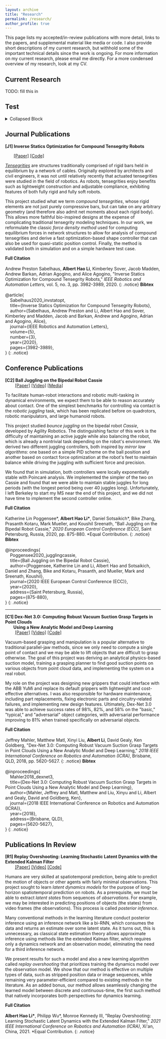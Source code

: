 ```yaml
---
layout: archive
title: "Research"
permalink: /research/
author_profile: true
---
```


This page lists my accepted/in-review publications with more detail, links to the papers, and supplemental material like media or code. I also provide short descriptions of my current research, but withhold some of the important technical details since the work is ongoing. For more information on my current research, please email me directly. For a more condensed overview of my research, look at my CV.

## Current Research
TODO: fill this in

## Test
<details markdown="1">
  <summary markdown="1">Collapsed Block</summary>

  <h2 id="header" markdown="1">Header
</details>

## Journal Publications
**[J1] Inverse Statics Optimization for Compound Tensegrity Robots**

&nbsp;&nbsp;&nbsp;&nbsp;&nbsp;&nbsp;&nbsp;[[Paper]](http://alberthli.github.io/files/journal/invstatopt.pdf) [[Code]](https://github.com/apsabelhaus/tiso)

[_Tensegrities_](https://en.wikipedia.org/wiki/Tensegrity) are structures traditionally comprised of rigid bars held in equilibrium by a network of cables. Originally explored by architects and civil engineers, it was not until relatively recently that actuated tensegrities were studied in the field of robotics. As robots, tensegrities enjoy benefits such as lightweight construction and adjustable compliance, exhibiting features of both fully rigid and fully soft robots.

This project studied what we term _compound tensegrities_, whose rigid elements are not just purely compressive bars, but can take on any arbitrary geometry (and therefore also admit net moments about each rigid body). This allows more faithful bio-inspired designs at the expense of complicating traditional tensegrity modeling techniques. In our work, we reformulate the classic _force density method_ used for computing equilibrium forces in network structures to allow for analysis of compound tensegrities and derive a fast optimization-based shape controller that can also be used for quasi-static position control. Finally, the method is validated both in simulation and on a simple hardware test case.

**Full Citation**  
&nbsp;  
Andrew Preston Sabelhaus, **Albert Hao Li**, Kimberley Sover, Jacob Madden, Andrew Barkan, Adrian Agogino, and Alice Agogino, "Inverse Statics Optimization for Compound Tensegrity Robots," _IEEE Robotics and Automation Letters_, vol. 5, no. 3, pp. 3982-3989, 2020.
{: .notice}
**Bibtex**  
&nbsp;  
@article{  
&nbsp;&nbsp;&nbsp;&nbsp;Sabelhaus2020_invstatopt,  
&nbsp;&nbsp;&nbsp;&nbsp;title={Inverse Statics Optimization for Compound Tensegrity Robots},  
&nbsp;&nbsp;&nbsp;&nbsp;author={Sabelhaus, Andrew Preston and Li, Albert Hao and Sover, Kimberley and Madden, Jacob and Barkan, Andrew and Agogino, Adrian and Agogino, Alice},  
&nbsp;&nbsp;&nbsp;&nbsp;journal={IEEE Robotics and Automation Letters},  
&nbsp;&nbsp;&nbsp;&nbsp;volume={5},  
&nbsp;&nbsp;&nbsp;&nbsp;number={3},  
&nbsp;&nbsp;&nbsp;&nbsp;year={2020},  
&nbsp;&nbsp;&nbsp;&nbsp;pages={3982-3989},  
}
{: .notice}

## Conference Publications
**[C2] Ball Juggling on the Bipedal Robot Cassie**  
&nbsp;&nbsp;&nbsp;&nbsp;&nbsp;&nbsp;&nbsp;&nbsp;[[Paper]](http://alberthli.github.io/files/conference/cassie.pdf) [[Video]](https://www.youtube.com/watch?v=tLrz_R_T6kg) [[Media]](https://spectrum.ieee.org/automaton/robotics/robotics-hardware/uc-berkeley-cassie-cal-robot-juggle)

To facilitate human-robot interactions and robotic multi-tasking in dynamical environments, we expect them to be able to reason accurately about contact. One of the simplest benchmarks for controlling via contact is the _robotic juggling_ task, which has been replicated before on quadrotors, robotic manipulators, and large humanoid robots.

This project studied _bounce juggling_ on the bipedal robot _Cassie_, developed by Agility Robotics. The distinguishing factor of this work is the difficulty of maintaining an active juggle while also balancing the robot, which is already a nontrivial task depending on the robot's environment. We derived two different juggling controllers, both inspired by _mirror law algorithms_: one based on a simple PID scheme on the ball position and another based on contact force optimization at the robot's feet to maintain balance while driving the juggling with sufficient force and precision.

We found that in simulation, both controllers were locally exponentially stable with Poincaré analysis. We implemented the simpler of the two on Cassie and found that we were able to maintain stable juggles for long periods (with the longest period being over 40 juggles long). Unfortunately, I left Berkeley to start my MS near the end of this project, and we did not have time to implement the second controller online.

**Full Citation**  
&nbsp;  
Katherine Lin Poggensee\*, **Albert Hao Li\***, Daniel Sotsaikich\*, Bike Zhang, Prasanth Kotaru, Mark Mueller, and Koushil Sreenath, "Ball Juggling on the Bipedal Robot Cassie," _2020 European Control Conference (ECC)_, Saint Petersburg, Russia, 2020, pp. 875-880. \*Equal Contribution.
{: .notice}
**Bibtex**  
&nbsp;  
@inproceedings{  
&nbsp;&nbsp;&nbsp;&nbsp;Poggensee2020_jugglingcassie,  
&nbsp;&nbsp;&nbsp;&nbsp;title={Ball Juggling on the Bipedal Robot Cassie},  
&nbsp;&nbsp;&nbsp;&nbsp;author={Poggensee, Katherine Lin and Li, Albert Hao and Sotsaikich, Daniel and Zhang, Bike and Kotaru, Prasanth, and Mueller, Mark and Sreenath, Koushil},  
&nbsp;&nbsp;&nbsp;&nbsp;journal={2020 IEEE European Control Conference (ECC)},  
&nbsp;&nbsp;&nbsp;&nbsp;year={2020},  
&nbsp;&nbsp;&nbsp;&nbsp;address={Saint Petersburg, Russia},  
&nbsp;&nbsp;&nbsp;&nbsp;pages={875-880},  
}
{: .notice}

---

**[C1] Dex-Net 3.0: Computing Robust Vacuum Suction Grasp Targets in Point Clouds  
&nbsp;&nbsp;&nbsp;&nbsp;&nbsp;&nbsp;&nbsp;&nbsp;Using a New Analytic Model and Deep Learning**  
&nbsp;&nbsp;&nbsp;&nbsp;&nbsp;&nbsp;&nbsp;&nbsp;[[Paper]](http://alberthli.github.io/files/conference/dexnet.pdf) [[Video]](https://www.youtube.com/watch?v=dZIHmcaTJ_c&feature=emb_title) [[Code]](https://github.com/BerkeleyAutomation/dex-net)

Vacuum-based grasping and manipulation is a popular alternative to traditional parallel-jaw methods, since we only need to compute a single point of contact and we may be able to lift objects that are difficult to grasp otherwise. The goal of this project was deriving an analytical physics-based suction model, training a grasping planner to find good suction points on various objects from point cloud data, and implementing the system on a real robot.

My role on the project was designing new grippers that could interface with the ABB YuMi and replace its default grippers with lightweight and cost-effective alternatives. I was also responsible for hardware maintenance, including part replacements, fixing electronic parts and circuitry-related failures, and implementing new design features. Ultimately, Dex-Net 3.0 was able to achieve success rates of 98%, 82%, and 58% on the "basic," "typical," and "adversarial" object categories, with adversarial performance improving to 81% when trained specifically on adversarial objects.

**Full Citation**  
&nbsp;  
Jeffrey Mahler, Matthew Matl, Xinyi Liu, **Albert Li**, David Gealy, Ken Goldberg, "Dex-Net 3.0: Computing Robust Vacuum Suction Grasp Targets in Point Clouds Using a New Analytic Model and Deep Learning," _2018 IEEE International Conference on Robotics and Automation (ICRA)_, Brisbane, QLD, 2018, pp. 5620-5627.
{: .notice}
**Bibtex**  
&nbsp;  
@inproceedings{  
&nbsp;&nbsp;&nbsp;&nbsp;Mahler2018_dexnet3,  
&nbsp;&nbsp;&nbsp;&nbsp;title={Dex-Net 3.0: Computing Robust Vacuum Suction Grasp Targets in Point Clouds Using a New Analytic Model and Deep Learning},  
&nbsp;&nbsp;&nbsp;&nbsp;author={Mahler, Jeffrey and Matl, Matthew and Liu, Xinyu and Li, Albert and Gealy, David and Goldberg, Ken},  
&nbsp;&nbsp;&nbsp;&nbsp;journal={2018 IEEE International Conference on Robotics and Automation (ICRA)},  
&nbsp;&nbsp;&nbsp;&nbsp;year={2018},  
&nbsp;&nbsp;&nbsp;&nbsp;address={Brisbane, QLD},  
&nbsp;&nbsp;&nbsp;&nbsp;pages={5620-5627},  
}
{: .notice}

## Publications In Review

**[R1] Replay Overshooting: Learning Stochastic Latent Dynamics with the Extended Kalman Filter**  
&nbsp;&nbsp;&nbsp;&nbsp;&nbsp;&nbsp;&nbsp;&nbsp;[[Paper]](http://alberthli.github.io/files/in_review/ro_submitted.pdf) [[Video]](https://www.youtube.com/watch?v=eA32XTNRSuY) [[Code]](https://github.com/wuphilipp/replay-overshooting)

Humans are very skilled at spatiotemporal prediction, being able to predict the motion of objects or other agents with fairly minimal observations. This project sought to learn _latent dynamics models_ for the purpose of long-horizon spatiotemporal prediction on robots. As a prerequisite, we must be able to extract _latent states_ from sequences of _observations_. For example, we may be interested in predicting positions of objects (the states) from video frames (the observations). This process is called _posterior inference_.

Many conventional methods in the learning literature conduct posterior inference using an inference network like a bi-RNN, which consumes the data and returns an estimate over some latent state. As it turns out, this is unnecessary, as classical state estimation theory allows approximate inference using methods like the extended Kalman filter, which requires only a dynamics network and an observation model, eliminating the need for a third inference network.

We present results for such a model and also a new learning algorithm called _replay overshooting_ that prioritizes training the dynamics model over the observation model. We show that our method is effective on multiple types of data, such as stripped position data or image sequences, while remaining very parameter-efficient compared to existing methods in the literature. As an added bonus, our method allows seamlessly changing the learned model between discrete and continuous-time, the first such method that natively incorporates both perspectives for dynamics learning.

**Full Citation**  
&nbsp;  
**Albert Hao Li\***, Philipp Wu\*, Monroe Kennedy III, "Replay Overshooting: Learning Stochastic Latent Dynamics with the Extended Kalman Filter," _2021 IEEE International Conference on Robotics and Automation (ICRA)_, Xi'an, China, 2021. \*Equal Contribution.
{: .notice}
